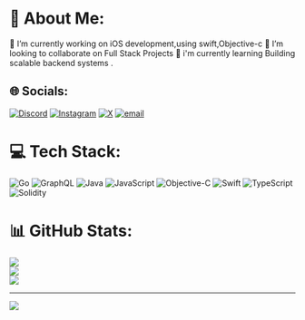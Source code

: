 # 💫 About Me:
🔭 I’m currently working on iOS development,using swift,Objective-c 👯 
I’m looking to collaborate on Full Stack Projects 🤝 i'm currently learning Building scalable backend systems .


## 🌐 Socials:
[![Discord](https://img.shields.io/badge/Discord-%237289DA.svg?logo=discord&logoColor=white)](https://discord.gg/https://discord.gg/RCbqM6ex3g) [![Instagram](https://img.shields.io/badge/Instagram-%23E4405F.svg?logo=Instagram&logoColor=white)](https://instagram.com/gingerr._who) [![X](https://img.shields.io/badge/X-black.svg?logo=X&logoColor=white)](https://x.com/@AbhinavAnand773) [![email](https://img.shields.io/badge/Email-D14836?logo=gmail&logoColor=white)](mailto:iabhinavanandworks@gmail.com) 

# 💻 Tech Stack:
![Go](https://img.shields.io/badge/go-%2300ADD8.svg?style=for-the-badge&logo=go&logoColor=white) ![GraphQL](https://img.shields.io/badge/-GraphQL-E10098?style=for-the-badge&logo=graphql&logoColor=white)  ![Java](https://img.shields.io/badge/java-%23ED8B00.svg?style=for-the-badge&logo=openjdk&logoColor=white) ![JavaScript](https://img.shields.io/badge/javascript-%23323330.svg?style=for-the-badge&logo=javascript&logoColor=%23F7DF1E) ![Objective-C](https://img.shields.io/badge/OBJECTIVE--C-%233A95E3.svg?style=for-the-badge&logo=apple&logoColor=white) ![Swift](https://img.shields.io/badge/swift-F54A2A?style=for-the-badge&logo=swift&logoColor=white) ![TypeScript](https://img.shields.io/badge/typescript-%23007ACC.svg?style=for-the-badge&logo=typescript&logoColor=white) ![Solidity](https://img.shields.io/badge/Solidity-%23363636.svg?style=for-the-badge&logo=solidity&logoColor=white) 
# 📊 GitHub Stats:
![](https://github-readme-stats.vercel.app/api?username=AbhinavAnand241201&theme=dark&hide_border=false&include_all_commits=false&count_private=false)<br/>
![](https://github-readme-streak-stats.herokuapp.com/?user=AbhinavAnand241201&theme=dark&hide_border=false)<br/>
![](https://github-readme-stats.vercel.app/api/top-langs/?username=AbhinavAnand241201&theme=dark&hide_border=false&include_all_commits=false&count_private=false&layout=compact)

---
[![](https://visitcount.itsvg.in/api?id=AbhinavAnand241201&icon=0&color=0)](https://visitcount.itsvg.in)

<!-- Proudly created with GPRM ( https://gprm.itsvg.in ) -->
